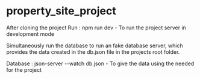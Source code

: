 # property_site_project

After cloning the project
Run : npm run dev - To run the project server in development mode

Simultaneously run the database to run an fake database server, which provides the data created in the db.json file in the projects root folder.

Database : json-server --watch db.json - To give the data using the needed for the project
